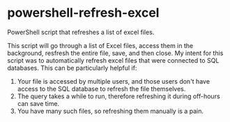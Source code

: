 # powershell-refresh-excel
PowerShell script that refreshes a list of excel files.

This script will go through a list of Excel files, access them in the background, resfresh the entire file, save, and then close. My intent for this script was to automatically refresh excel files that were connected to SQL databases. This can be particularly helpful if: 

1) Your file is accessed by multiple users, and those users don't have access to the SQL database to refresh the file themselves.
2) The query takes a while to run, therefore refreshing it during off-hours can save time.
3) You have many such files, so refreshing them manually is a pain.


